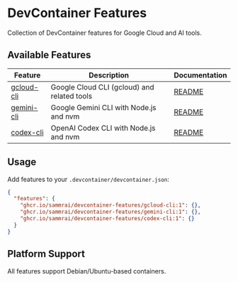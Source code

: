 # DevContainer Features

Collection of DevContainer features for Google Cloud and AI tools.

## Available Features

| Feature | Description | Documentation |
|---------|-------------|---------------|
| [gcloud-cli](./src/gcloud-cli) | Google Cloud CLI (gcloud) and related tools | [README](./src/gcloud-cli/README.md) |
| [gemini-cli](./src/gemini-cli) | Google Gemini CLI with Node.js and nvm | [README](./src/gemini-cli/README.md) |
| [codex-cli](./src/codex-cli) | OpenAI Codex CLI with Node.js and nvm | [README](./src/codex-cli/README.md) |

## Usage

Add features to your `.devcontainer/devcontainer.json`:

```json
{
  "features": {
    "ghcr.io/sammrai/devcontainer-features/gcloud-cli:1": {},
    "ghcr.io/sammrai/devcontainer-features/gemini-cli:1": {},
    "ghcr.io/sammrai/devcontainer-features/codex-cli:1": {}
  }
}
```

## Platform Support

All features support Debian/Ubuntu-based containers.
